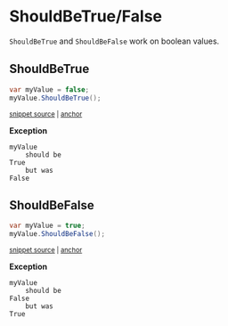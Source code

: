 # ShouldBeTrue/False

`ShouldBeTrue` and `ShouldBeFalse` work on boolean values.


## ShouldBeTrue

<!-- snippet: ShouldBeTrueFalseExamples.ShouldBeTrue.codeSample.approved.cs -->
<a id='snippet-ShouldBeTrueFalseExamples.ShouldBeTrue.codeSample.approved.cs'></a>
```cs
var myValue = false;
myValue.ShouldBeTrue();
```
<sup><a href='/src/DocumentationExamples/CodeExamples/ShouldBeTrueFalseExamples.ShouldBeTrue.codeSample.approved.cs#L1-L2' title='File snippet `ShouldBeTrueFalseExamples.ShouldBeTrue.codeSample.approved.cs` was extracted from'>snippet source</a> | <a href='#snippet-ShouldBeTrueFalseExamples.ShouldBeTrue.codeSample.approved.cs' title='Navigate to start of snippet `ShouldBeTrueFalseExamples.ShouldBeTrue.codeSample.approved.cs`'>anchor</a></sup>
<!-- endSnippet -->

**Exception**

<!-- include: ShouldBeTrueFalseExamples.ShouldBeTrue.exceptionText.approved.txt. path: /src/DocumentationExamples/CodeExamples/ShouldBeTrueFalseExamples.ShouldBeTrue.exceptionText.approved.txt -->
```
myValue
    should be
True
    but was
False
```
<!-- endInclude -->


## ShouldBeFalse

<!-- snippet: ShouldBeTrueFalseExamples.ShouldBeFalse.codeSample.approved.cs -->
<a id='snippet-ShouldBeTrueFalseExamples.ShouldBeFalse.codeSample.approved.cs'></a>
```cs
var myValue = true;
myValue.ShouldBeFalse();
```
<sup><a href='/src/DocumentationExamples/CodeExamples/ShouldBeTrueFalseExamples.ShouldBeFalse.codeSample.approved.cs#L1-L2' title='File snippet `ShouldBeTrueFalseExamples.ShouldBeFalse.codeSample.approved.cs` was extracted from'>snippet source</a> | <a href='#snippet-ShouldBeTrueFalseExamples.ShouldBeFalse.codeSample.approved.cs' title='Navigate to start of snippet `ShouldBeTrueFalseExamples.ShouldBeFalse.codeSample.approved.cs`'>anchor</a></sup>
<!-- endSnippet -->

**Exception**

<!-- include: ShouldBeTrueFalseExamples.ShouldBeFalse.exceptionText.approved.txt. path: /src/DocumentationExamples/CodeExamples/ShouldBeTrueFalseExamples.ShouldBeFalse.exceptionText.approved.txt -->
```
myValue
    should be
False
    but was
True
```
<!-- endInclude -->
